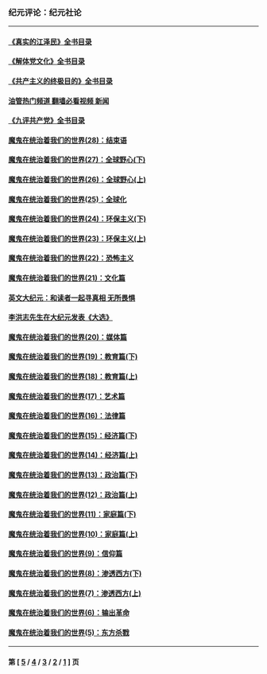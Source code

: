### 纪元评论：纪元社论
---
#### [《真实的江泽民》全书目录](../../pages/nsc422/n13721399.md?05310330) 
#### [《解体党文化》全书目录](../../pages/nsc422/n13721157.md?05310330) 
#### [《共产主义的终极目的》全书目录](../../pages/nsc422/n13721048.md?05310330) 
#### [油管热门频道 翻墙必看视频 新闻](ok?05310330)
#### [《九评共产党》全书目录](../../pages/nsc422/n13708085.md?05310330) 
#### [魔鬼在统治着我们的世界(28)：结束语](../../pages/nsc422/n10936246.md?05310330) 
#### [魔鬼在统治着我们的世界(27)：全球野心(下)](../../pages/nsc422/n10928319.md?05310330) 
#### [魔鬼在统治着我们的世界(26)：全球野心(上)](../../pages/nsc422/n10900318.md?05310330) 
#### [魔鬼在统治着我们的世界(25)：全球化](../../pages/nsc422/n10788205.md?05310330) 
#### [魔鬼在统治着我们的世界(24)：环保主义(下)](../../pages/nsc422/n10695307.md?05310330) 
#### [魔鬼在统治着我们的世界(23)：环保主义(上)](../../pages/nsc422/n10688613.md?05310330) 
#### [魔鬼在统治着我们的世界(22)：恐怖主义](../../pages/nsc422/n10614727.md?05310330) 
#### [魔鬼在统治着我们的世界(21)：文化篇](../../pages/nsc422/n10597706.md?05310330) 
#### [英文大纪元：和读者一起寻真相 无所畏惧](../../pages/nsc422/n12542027.md?05310330) 
#### [李洪志先生在大纪元发表《大选》](../../pages/nsc422/n12534746.md?05310330) 
#### [魔鬼在统治着我们的世界(20)：媒体篇](../../pages/nsc422/n10586579.md?05310330) 
#### [魔鬼在统治着我们的世界(19)：教育篇(下)](../../pages/nsc422/n10564808.md?05310330) 
#### [魔鬼在统治着我们的世界(18)：教育篇(上)](../../pages/nsc422/n10526970.md?05310330) 
#### [魔鬼在统治着我们的世界(17)：艺术篇](../../pages/nsc422/n10499093.md?05310330) 
#### [魔鬼在统治着我们的世界(16)：法律篇](../../pages/nsc422/n10485969.md?05310330) 
#### [魔鬼在统治着我们的世界(15)：经济篇(下)](../../pages/nsc422/n10469975.md?05310330) 
#### [魔鬼在统治着我们的世界(14)：经济篇(上)](../../pages/nsc422/n10457370.md?05310330) 
#### [魔鬼在统治着我们的世界(13)：政治篇(下)](../../pages/nsc422/n10448270.md?05310330) 
#### [魔鬼在统治着我们的世界(12)：政治篇(上)](../../pages/nsc422/n10444576.md?05310330) 
#### [魔鬼在统治着我们的世界(11)：家庭篇(下)](../../pages/nsc422/n10440961.md?05310330) 
#### [魔鬼在统治着我们的世界(10)：家庭篇(上)](../../pages/nsc422/n10435448.md?05310330) 
#### [魔鬼在统治着我们的世界(9)：信仰篇](../../pages/nsc422/n10432159.md?05310330) 
#### [魔鬼在统治着我们的世界(8)：渗透西方(下)](../../pages/nsc422/n10429603.md?05310330) 
#### [魔鬼在统治着我们的世界(7)：渗透西方(上)](../../pages/nsc422/n10426013.md?05310330) 
#### [魔鬼在统治着我们的世界(6)：输出革命](../../pages/nsc422/n10421536.md?05310330) 
#### [魔鬼在统治着我们的世界(5)：东方杀戮](../../pages/nsc422/n10417707.md?05310330) 

---
#### 第 [ [5](./5.md?05310330) / [4](./4.md?05310330) / [3](./3.md?05310330) / [2](./2.md?05310330) / [1](./1.md?05310330) ] 页
